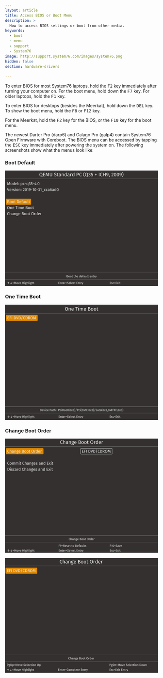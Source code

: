 ```yaml
---
layout: article
title: Access BIOS or Boot Menu
description: >
  How to access BIOS settings or boot from other media.
keywords:
  - boot
  - menu
  - support
  - System76
image: http://support.system76.com/images/system76.png
hidden: false
section: hardware-drivers

---
```


To enter BIOS for most System76 laptops, hold the <kbd>F2</kbd> key immediately after turning your computer on.  For the boot menu, hold down the <kbd>F7</kbd> key.  For older laptops, hold the <kbd>F1</kbd> key.

To enter BIOS for desktops (besides the Meerkat), hold down the <kbd>DEL</kbd> key.  To show the boot menu, hold the <kbd>F8</kbd> or <kbd>F12</kbd> key. 

For the Meerkat, hold the <kbd>F2</kbd> key for the BIOS, or the <kbd>F10</kbd> key for the boot menu.

The newest Darter Pro (darp6) and Galago Pro (galp4) contain System76 Open Firmware with Coreboot. The BIOS menu can be accessed by tapping the <kbd>ESC</kbd> key immediately after powering the system on. The following screenshots show what the menus look like:

### Boot Default

![Main menu](/images/boot-menu/homepage.png)

### One Time Boot

![One Time Boot](/images/boot-menu/one-time-boot.png)

### Change Boot Order

![Change Boot Order](/images/boot-menu/change-boot-order.png)

![Change Boot Order Menu](/images/boot-menu/change-boot-order_changing.png)
